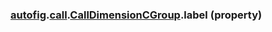 ### [autofig](autofig.md).[call](autofig.call.md).[CallDimensionCGroup](autofig.call.CallDimensionCGroup.md).label (property)



